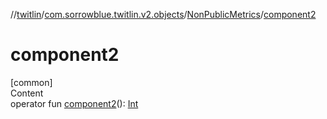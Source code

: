 //[twitlin](../../index.md)/[com.sorrowblue.twitlin.v2.objects](../index.md)/[NonPublicMetrics](index.md)/[component2](component2.md)



# component2  
[common]  
Content  
operator fun [component2](component2.md)(): [Int](https://kotlinlang.org/api/latest/jvm/stdlib/kotlin/-int/index.html)  



